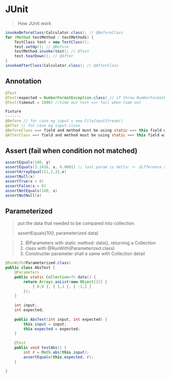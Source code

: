# JUnit

> How JUnit work

```java
invokeBeforeClass(Calculator.class); // @BeforeClass
for (Method testMethod : testMethods) {
    TestClass test = new TestClass();
    test.setUp(); // @Before
    testMethod.invoke(test); // @Test
    test.tearDown(); // @After 
}
invokeAfterClass(Calculator.class); // @AfterClass
```



## Annotation

```java
@Test
@Test(expected = NumberFormatException.class) // if throw NumberFormatException == OK, else fail
@Test(timeout = 1000) //time out test ==> fail when time out

Fixture
-------
@Before // for case eg input = new FileInputStream()
@After // for case eg input.close
@BeforeClass ==> field and method must be using static ==> this field will affect ALL @Test // for case eg build database 
@AfterClass ==> field and method must be using static ==> this field will affect ALL @Test // for case eg delete database
```



## Assert (fail when condition not matched)

```java
assertEquals(100, y)
assertEquals(3.1416, x, 0.0001) // last param is delta: +- difference accepted
assertArrayEqual({1,2,3},x)
assertNull(x)
assertTrue(x > 0)
assertFalse(x < 0)
assertNotEquals(100, x)
assertNotNull(x)
```



## Parameterized

> put the data that needed to be compared into collection.
>
> assertEquals(100, parameterized data)

> 1. @Parameters with static method: data(), returning a Collection
> 2. class with @RunWith(Parameterized.class)
> 3. Constructer parameter shall e same with Collection detail

```java
@RunWith(Parameterized.class)
public class AbsTest {
    @Parameters
    public static Collection<?> data() {
        return Arrays.asList(new Object[][] {
            { 0,0 }, { 1,1 }, { -1,1 }
        });
    }
    
    int input;
    int expected;
    
    public AbsTest(int input, int expected) {
        this.input = input;
        this.expected = expected;
    }
    
    @Test
    public void testAbs() {
        int r = Math.abs(this.input);
        assertEquals(this.expected, r);
    }
    
}
```